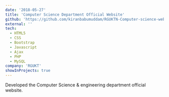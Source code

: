 ```yaml
---
date: '2018-05-27'
title: 'Computer Science Department Official Website'
github: 'https://github.com/kiranbabumuddam/RGUKTN-Computer-science-website'
external: ''
tech:
  - HTML5
  - CSS
  - Bootstrap
  - Javascript
  - Ajax
  - PHP
  - MySQL
company: 'RGUKT'
showInProjects: true
---
```


Developed the Computer Science & engineering department official website.
